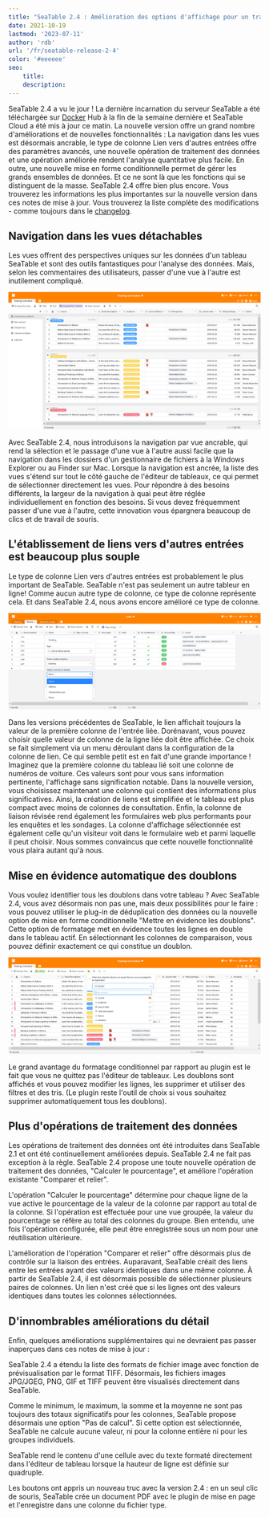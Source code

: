 ```yaml
---
title: "SeaTable 2.4 : Amélioration des options d'affichage pour un travail plus rapide - SeaTable"
date: 2021-10-19
lastmod: '2023-07-11'
author: 'rdb'
url: '/fr/seatable-release-2-4'
color: '#eeeeee'
seo:
    title:
    description:
---
```


SeaTable 2.4 a vu le jour ! La dernière incarnation du serveur SeaTable a été téléchargée sur [Docker](https://hub.docker.com/u/seatable) Hub à la fin de la semaine dernière et SeaTable Cloud a été mis à jour ce matin. La nouvelle version offre un grand nombre d'améliorations et de nouvelles fonctionnalités : La navigation dans les vues est désormais ancrable, le type de colonne Lien vers d'autres entrées offre des paramètres avancés, une nouvelle opération de traitement des données et une opération améliorée rendent l'analyse quantitative plus facile. En outre, une nouvelle mise en forme conditionnelle permet de gérer les grands ensembles de données. Et ce ne sont là que les fonctions qui se distinguent de la masse. SeaTable 2.4 offre bien plus encore. Vous trouverez les informations les plus importantes sur la nouvelle version dans ces notes de mise à jour. Vous trouverez la liste complète des modifications - comme toujours dans le [changelog](https://seatable.io/fr/docs/changelog/version-2-4/).

## Navigation dans les vues détachables

Les vues offrent des perspectives uniques sur les données d'un tableau SeaTable et sont des outils fantastiques pour l'analyse des données. Mais, selon les commentaires des utilisateurs, passer d'une vue à l'autre est inutilement compliqué.

![Navigation dans la vue Pinnable](Pinnable_View_Navigation_1448x787.png)

Avec SeaTable 2.4, nous introduisons la navigation par vue ancrable, qui rend la sélection et le passage d'une vue à l'autre aussi facile que la navigation dans les dossiers d'un gestionnaire de fichiers à la Windows Explorer ou au Finder sur Mac. Lorsque la navigation est ancrée, la liste des vues s'étend sur tout le côté gauche de l'éditeur de tableaux, ce qui permet de sélectionner directement les vues. Pour répondre à des besoins différents, la largeur de la navigation à quai peut être réglée individuellement en fonction des besoins. Si vous devez fréquemment passer d'une vue à l'autre, cette innovation vous épargnera beaucoup de clics et de travail de souris.

## L'établissement de liens vers d'autres entrées est beaucoup plus souple

Le type de colonne Lien vers d'autres entrées est probablement le plus important de SeaTable. SeaTable n'est pas seulement un autre tableur en ligne! Comme aucun autre type de colonne, ce type de colonne représente cela. Et dans SeaTable 2.4, nous avons encore amélioré ce type de colonne.

![Plus d'options d'affichage pour la colonne de liens](More_Flexible_Link_Column_raw_1448x554.png)

Dans les versions précédentes de SeaTable, le lien affichait toujours la valeur de la première colonne de l'entrée liée. Dorénavant, vous pouvez choisir quelle valeur de colonne de la ligne liée doit être affichée. Ce choix se fait simplement via un menu déroulant dans la configuration de la colonne de lien. Ce qui semble petit est en fait d'une grande importance ! Imaginez que la première colonne du tableau lié soit une colonne de numéros de voiture. Ces valeurs sont pour vous sans information pertinente, l'affichage sans signification notable. Dans la nouvelle version, vous choisissez maintenant une colonne qui contient des informations plus significatives. Ainsi, la création de liens est simplifiée et le tableau est plus compact avec moins de colonnes de consultation. Enfin, la colonne de liaison révisée rend également les formulaires web plus performants pour les enquêtes et les sondages. La colonne d'affichage sélectionnée est également celle qu'un visiteur voit dans le formulaire web et parmi laquelle il peut choisir. Nous sommes convaincus que cette nouvelle fonctionnalité vous plaira autant qu'à nous.

## Mise en évidence automatique des doublons

Vous voulez identifier tous les doublons dans votre tableau ? Avec SeaTable 2.4, vous avez désormais non pas une, mais deux possibilités pour le faire : vous pouvez utiliser le plug-in de déduplication des données ou la nouvelle option de mise en forme conditionnelle "Mettre en évidence les doublons". Cette option de formatage met en évidence toutes les lignes en double dans le tableau actif. En sélectionnant les colonnes de comparaison, vous pouvez définir exactement ce qui constitue un doublon.

![Nouvelle option de formatage conditionnel "Mettre en évidence les doublons](Highlight_duplicates_1448x554.png)

Le grand avantage du formatage conditionnel par rapport au plugin est le fait que vous ne quittez pas l'éditeur de tableaux. Les doublons sont affichés et vous pouvez modifier les lignes, les supprimer et utiliser des filtres et des tris. (Le plugin reste l'outil de choix si vous souhaitez supprimer automatiquement tous les doublons).

## Plus d'opérations de traitement des données

Les opérations de traitement des données ont été introduites dans SeaTable 2.1 et ont été continuellement améliorées depuis. SeaTable 2.4 ne fait pas exception à la règle. SeaTable 2.4 propose une toute nouvelle opération de traitement des données, "Calculer le pourcentage", et améliore l'opération existante "Comparer et relier".

L'opération "Calculer le pourcentage" détermine pour chaque ligne de la vue active le pourcentage de la valeur de la colonne par rapport au total de la colonne. Si l'opération est effectuée pour une vue groupée, la valeur du pourcentage se réfère au total des colonnes du groupe. Bien entendu, une fois l'opération configurée, elle peut être enregistrée sous un nom pour une réutilisation ultérieure.

L'amélioration de l'opération "Comparer et relier" offre désormais plus de contrôle sur la liaison des entrées. Auparavant, SeaTable créait des liens entre les entrées ayant des valeurs identiques dans une même colonne. À partir de SeaTable 2.4, il est désormais possible de sélectionner plusieurs paires de colonnes. Un lien n'est créé que si les lignes ont des valeurs identiques dans toutes les colonnes sélectionnées.

## D'innombrables améliorations du détail

Enfin, quelques améliorations supplémentaires qui ne devraient pas passer inaperçues dans ces notes de mise à jour :

SeaTable 2.4 a étendu la liste des formats de fichier image avec fonction de prévisualisation par le format TIFF. Désormais, les fichiers images JPG/JGEG, PNG, GIF et TIFF peuvent être visualisés directement dans SeaTable.

Comme le minimum, le maximum, la somme et la moyenne ne sont pas toujours des totaux significatifs pour les colonnes, SeaTable propose désormais une option "Pas de calcul". Si cette option est sélectionnée, SeaTable ne calcule aucune valeur, ni pour la colonne entière ni pour les groupes individuels.

SeaTable rend le contenu d'une cellule avec du texte formaté directement dans l'éditeur de tableau lorsque la hauteur de ligne est définie sur quadruple.

Les boutons ont appris un nouveau truc avec la version 2.4 : en un seul clic de souris, SeaTable crée un document PDF avec le plugin de mise en page et l'enregistre dans une colonne du fichier type.
